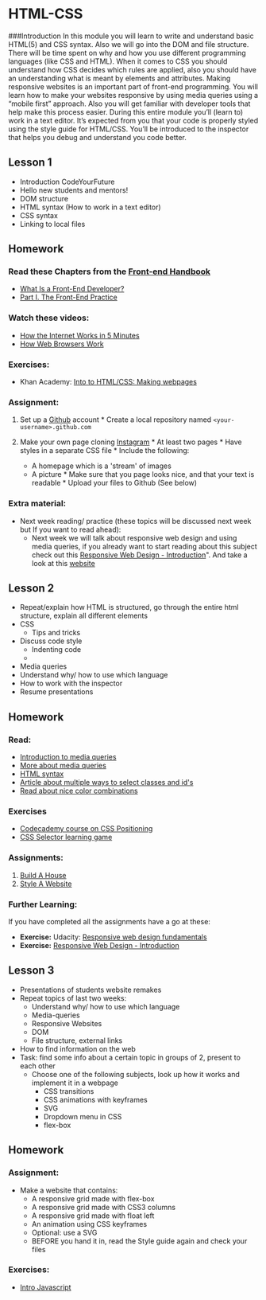 # HTML-CSS

###Introduction
In this module you will learn to write and understand basic HTML(5) and CSS syntax.
Also we will go into the DOM and file structure. There will be time spent on why and how you use different programming languages (like CSS and HTML). When it comes to CSS you should understand how CSS decides which rules are applied, also you should have an understanding what is meant by elements and attributes. Making responsive websites is an important part of front-end programming. You will learn how to make your websites responsive by using media queries using a “mobile first” approach. Also you will get familiar with developer tools that help make this process easier. During this entire module you’ll (learn to) work in a text editor. It’s expected from you that your code is properly styled using the style guide for HTML/CSS. You’ll be introduced to the inspector that helps you debug and understand you code better.



## Lesson 1
 * Introduction CodeYourFuture
 * Hello new students and mentors!
 * DOM structure
 * HTML syntax (How to work in a text editor)
 * CSS syntax
 * Linking to local files


## Homework

### Read these Chapters from the [Front-end Handbook](https://www.frontendhandbook.com)

  * [What Is a Front-End Developer?](https://www.frontendhandbook.com/what-is-a-FD.html)
  * [Part I. The Front-End Practice](https://www.frontendhandbook.com/practice.html)

### Watch these videos:
  * [How the Internet Works in 5 Minutes](https://www.youtube.com/watch?v=7_LPdttKXPc)
  * [How Web Browsers Work](https://www.youtube.com/watch?v=WjDrMKZWCt0)

### Exercises:
  * Khan Academy: [Into to HTML/CSS: Making webpages](https://www.khanacademy.org/computing/computer-programming/html-css#concept-intro)


### Assignment:
  1. Set up a [Github](https://github.com) account
    * Create a local repository named `<your-username>.github.com`

  2. Make your own page cloning [Instagram](https://instagram.com)
    * At least two pages
    * Have styles in a separate CSS file
    * Include the following:
      * A homepage which is a 'stream' of images
      * A picture
    * Make sure that you page looks nice, and that your text is readable
    * Upload your files to Github (See below)





### Extra material:
 * Next week reading/ practice (these topics will be discussed next week but If you want to read ahead):
    * Next week we will talk about responsive web design and using media queries, if you already want to start reading about this subject check out this [Responsive Web Design - Introduction](http://www.w3schools.com/css/css_rwd_intro.asp)". And take a look at this [website](http://mediaqueri.es)


## Lesson 2
  * Repeat/explain how HTML is structured, go through the entire html structure, explain all different elements
  * CSS
    * Tips and tricks
  * Discuss code style
    * Indenting code
    *
  * Media queries
  * Understand why/ how to use which language
  * How to work with the inspector
  * Resume presentations

## Homework

### Read:
 * [Introduction to media queries](https://teamtreehouse.com/library/css3/media-queries/introduction)
 * [More about media queries](https://css-tricks.com/css-media-queries/)
 * [HTML syntax](http://www.w3schools.com/html/html5_syntax.asp)
 * [Article about multiple ways to select classes and id's](https://css-tricks.com/multiple-class-id-selectors/)
 * [Read about nice color combinations](http://www.colorcombos.com/index.html)

### Exercises
  * [Codecademy course on CSS Positioning](https://www.codecademy.com/courses/web-beginner-en-6merh/0/1)
  * [CSS Selector learning game](https://flukeout.github.io/)

### Assignments:
  1. [Build A House](https://github.com/Code-Your-Future/build-a-house)
  2. [Style A Website](https://github.com/Code-Your-Future/css-challenge)


### Further Learning:
If you have completed all the assignments have a go at these:
  * **Exercise:** Udacity: [Responsive web design fundamentals](https://www.udacity.com/course/responsive-web-design-fundamentals--ud893)
  * **Exercise:** [Responsive Web Design - Introduction](http://www.w3schools.com/css/css_rwd_intro.asp)


## Lesson 3
 * Presentations of students website remakes
 * Repeat topics of last two weeks:
   * Understand why/ how to use which language
   * Media-queries
   * Responsive Websites
   * DOM
   * File structure, external links
 * How to find information on the web
 * Task: find some info about a certain topic in groups of 2, present to each other
   * Choose one of the following subjects, look up how it works and implement it in a webpage
      * CSS transitions
      * CSS animations with keyframes
      * SVG
      * Dropdown menu in CSS
      * flex-box

## Homework

### Assignment:
 * Make a website that contains:
    * A responsive grid made with flex-box
    * A responsive grid made with CSS3 columns
    * A responsive grid made with float left
    * An animation using CSS keyframes
    * Optional: use a SVG
    * BEFORE you hand it in, read the Style guide again and check your files


### Exercises:
 * [Intro Javascript](https://www.sololearn.com/Course/JavaScript/)


